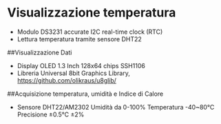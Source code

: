 # Visualizzazione temperatura

* Modulo DS3231 accurate I2C real-time clock (RTC)
* Lettura temperatura tramite sensore DHT22

##Visualizzazione Dati
* Display OLED 1.3 Inch 128x64 chips SSH1106
* Libreria Universal 8bit Graphics Library, https://github.com/olikraus/u8glib/

##Acquisizione temperatura, umidità e Indice di Calore
* Sensore DHT22/AM2302
  Umidità da 0-100%
  Temperatura -40~80℃
  Precisione ±0.5℃ ±2%
